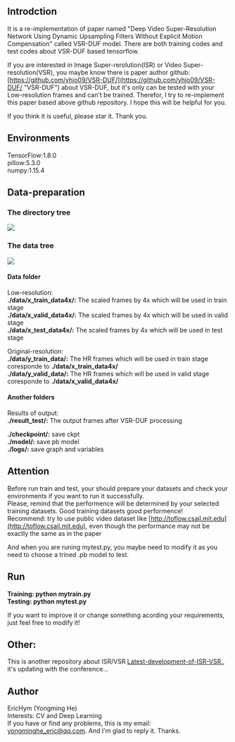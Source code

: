 ## Introdction
It is a re-implementation of paper named "Deep Video Super-Resolution Network Using Dynamic Upsampling Filters Without Explicit Motion Compensation" called VSR-DUF model. There are both training codes and test codes about VSR-DUF based tensorflow.  

If you are interested in Image Super-rerolution(ISR) or Video Super-resolution(VSR), you maybe know there is paper author github: [https://github.com/yhjo09/VSR-DUF/](https://github.com/yhjo09/VSR-DUF/ "VSR-DUF")  about VSR-DUF, but it's only can be tested with your Low-resolution frames and can't be trained. Therefor, I try to re-implement this paper based above github repository. I hope this will be helpful for you. 

If you think it is useful, please star it. Thank you.

## Environments
TensorFlow:1.8.0  
pillow:5.3.0  
numpy:1.15.4

## Data-preparation

### The directory tree
![](https://github.com/HymEric/VSR-DUF-Reimplement/blob/master/tree%20png/folder%20tree.png)

### The data tree
![](https://github.com/HymEric/VSR-DUF-Reimplement/blob/master/tree%20png/data%20tree.png)

#### Data folder
Low-resolution:  
**./data/x_train_data4x/:** The scaled frames by 4x which will be used in train stage  
**./data/x_valid_data4x/:** The scaled frames by 4x which will be used in valid stage  
**./data/x_test_data4x/:** The scaled frames by 4x which will be used in test stage

Original-resolution:  
**./data/y_train_data/:** The HR frames which will be used in train stage coresponde to **./data/x_train_data4x/**  
**./data/y_valid_data/:** The HR frames which will be used in valid stage coresponde to **./data/x_valid_data4x/**

#### Another folders

Results of output:  
**./result_test/:** The output frames after VSR-DUF processing

**./checkpoint/:** save ckpt  
**./model/:** save pb model  
**./logs/:** save graph and variables  



## Attention

Before run train and test, your should prepare your datasets and check your environments if you want to run it successfully.   
Please, remind that the performence will be determined by your selected training datasets. Good training datasets good performence!   
Recommend: try to use public video dataset like [http://toflow.csail.mit.edu](http://toflow.csail.mit.edu), even though the performance may not be exactly the same as in the paper

And when you are runing mytest.py, you maybe need to modify it as you need to choose a trined .pb model to test.

## Run
**Training: python mytrain.py  
Testing: python mytest.py**

If you want to improve it or change something acording your requirements, just feel free to modify it!

## Other:
This is another repository about ISR/VSR [Latest-development-of-ISR-VSR.](https://github.com/HymEric/latest-development-of-ISR-VSR), it's updating with the conference...

## Author
EricHym (Yongming He)   
Interests: CV and Deep Learning  
If you have or find any problems, this is my email: [yongminghe_eric@qq.com](yongminghe_eric@qq.com). And I'm glad to reply it.
Thanks. 
